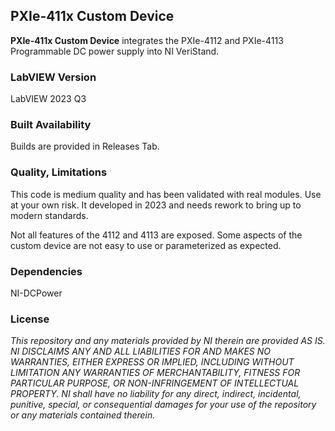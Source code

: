 ## PXIe-411x Custom Device ##

**PXIe-411x Custom Device** integrates the PXIe-4112 and PXIe-4113 Programmable DC power supply into NI VeriStand.

### LabVIEW Version ###

LabVIEW 2023 Q3

### Built Availability ###

Builds are provided in Releases Tab.

### Quality, Limitations ###

This code is medium quality and has been validated with real modules. Use at your own risk. It developed in 2023 and needs rework to bring up to modern standards.

Not all features of the 4112 and 4113 are exposed. Some aspects of the custom device are not easy to use or parameterized as expected. 

### Dependencies ###

NI-DCPower

### License ###

*This repository and any materials provided by NI therein are provided AS IS. NI DISCLAIMS ANY AND ALL LIABILITIES FOR AND MAKES NO WARRANTIES, EITHER EXPRESS OR IMPLIED, INCLUDING WITHOUT LIMITATION ANY WARRANTIES OF MERCHANTABILITY, FITNESS FOR  PARTICULAR PURPOSE, OR NON-INFRINGEMENT OF INTELLECTUAL PROPERTY. NI shall have no liability for any direct, indirect, incidental, punitive, special, or consequential damages for your use of the repository or any materials contained therein.*
